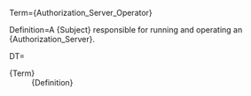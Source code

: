Term={Authorization_Server_Operator}

Definition=A {Subject} responsible for running and operating an {Authorization_Server}. 

DT=<dt>{Term}</dt><dd>{Definition}</dd>
